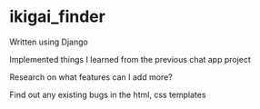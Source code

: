 # ikigai_finder
Written using Django 

Implemented things I learned from the previous chat app project

Research on what features can I add more?

Find out any existing bugs in the html, css templates
